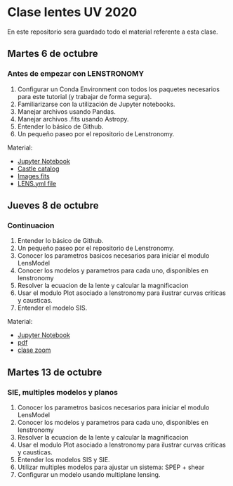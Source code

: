 # Clase lentes UV 2020

En este repositorio sera guardado todo el material referente a esta clase. 

## Martes 6 de octubre 

### Antes de empezar con LENSTRONOMY

1. Configurar un Conda Environment con todos los paquetes necesarios para este tutorial (y trabajar de forma segura).
2. Familiarizarse con la utilización de Jupyter notebooks.
3. Manejar archivos usando Pandas.
4. Manejar archivos .fits usando Astropy.
5. Entender lo básico de Github.
6. Un pequeño paseo por el repositorio de Lenstronomy.

Material:

- [Jupyter Notebook ](/Clase1/Clase1.ipynb)
- [Castle catalog ](/Clase1/castle1.csv)
- [Images fits ](/fits_lentes_F160W/)
- [LENS.yml file](/Clase1/LENS.yml)

## Jueves 8 de octubre 

### Continuacion

1. Entender lo básico de Github.
2. Un pequeño paseo por el repositorio de Lenstronomy.
3. Conocer los parametros basicos necesarios para iniciar el modulo LensModel
4. Conocer los modelos y parametros para cada uno, disponibles en lenstronomy
5. Resolver la ecuacion de la lente y calcular la magnificacion
6. Usar el modulo Plot asociado a lenstronomy para ilustrar curvas criticas y causticas.
7. Entender el modelo SIS.

Material:

- [Jupyter Notebook ](/clase2/Clase2.ipynb)
- [pdf](/clase2/clase2.pdf)
- [clase zoom](https://drive.google.com/file/d/1oSrWr7yrUXf4fotnfiGYwYXwDpdIMnVT/view?usp=sharing)

## Martes 13 de octubre 

### SIE, multiples modelos y planos

1. Conocer los parametros basicos necesarios para iniciar el modulo LensModel
2. Conocer los modelos y parametros para cada uno, disponibles en lenstronomy
3. Resolver la ecuacion de la lente y calcular la magnificacion 
4. Usar el modulo Plot asociado a lenstronomy para ilustrar curvas criticas y causticas.
5. Entender los modelos SIS y SIE.
6. Utilizar multiples modelos para ajustar un sistema: SPEP + shear
7. Configurar un modelo usando multiplane lensing.


